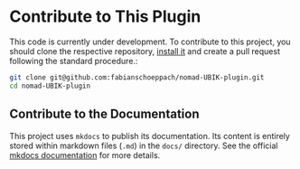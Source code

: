 # Contribute to This Plugin

This code is currently under development. To contribute to this project, you should clone the respective repository, [install it](install_this_plugin.md) and create a pull request following the standard procedure.:

```sh
git clone git@github.com:fabianschoeppach/nomad-UBIK-plugin.git
cd nomad-UBIK-plugin
```

## Contribute to the Documentation

This project uses `mkdocs` to publish its documentation.
Its content is entirely stored within markdown files (`.md`) in the `docs/` directory.
See the official [mkdocs documentation](https://squidfunk.github.io/mkdocs-material/reference/) for more details.
